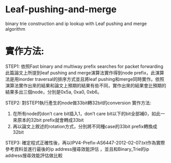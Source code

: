 Leaf-pushing-and-merge
======================

binary trie construction and ip lookup with Leaf pushing and merge algorithm


實作方法:
======================

STEP1:
依照Fast binary and multiway prefix searches for packet forwarding此篇論文上所提到leaf pushing and merge演算法實作得到node prefix，此演算法是用inorder traversal的排序方式並且將leaf pushing和merge同時實作。依照演算法實作出來的結果和論文上預期的結果有些不同，實作出來的結果會比預期的結果多出三個node，分別是0x5a, 0xa0, 0xb6。

STEP2:
對STEP1執行產生的node做33bit轉32bit的conversion
實作方法:
1.	在所有node的don’t care bit插入1，don’t care bit以下的bit全部補0，如此一來原本的32bit prefix就會轉成33bit
2.	再以論文上敘述的rotation方式，分別將不同種case的33bit prefix轉換成32bit

STEP3:
確定程式正確性後，再以IPV4-Prefix-AS6447-2012-02-07.txt作為實際參考資料並進行最後的ip address搜尋效能評估
，並且和Binary_Trie的ip address搜尋效能評估做比較
